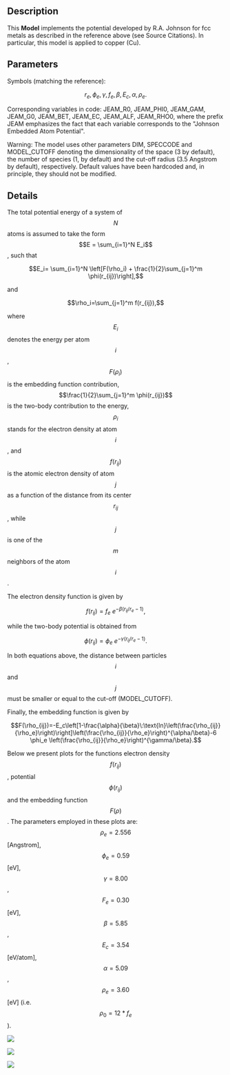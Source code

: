 ## Description
This **Model** implements the potential developed by R.A. Johnson for fcc metals as described in the reference above (see Source Citations). In particular, this model is applied to copper (Cu).

## Parameters
Symbols (matching the reference):

$$ r_{e}, \phi_e, \gamma, f_e, \beta, E_c, \alpha, \rho_e.$$

Corresponding variables in code:
JEAM\_R0, JEAM\_PHI0, JEAM\_GAM, JEAM\_G0, JEAM\_BET, JEAM\_EC, JEAM\_ALF, JEAM\_RHO0, 
where the prefix JEAM emphasizes the fact that each variable corresponds to the "Johnson Embedded Atom Potential".

Warning: The model uses other parameters DIM, SPECCODE and MODEL_CUTOFF denoting the dimensionality of the space (3 by default), the number of species (1, by default) and the cut-off radius (3.5 Angstrom by default), respectively. Default values have been hardcoded and, in principle, they should not be modified.

## Details

The total potential energy of a system of $$N$$ atoms is assumed to take the form $$E = \sum_{i=1}^N E_i$$, such that

$$E_i= \sum_{i=1}^N \left[F(\rho_i) + \frac{1}{2}\sum_{j=1}^m  \phi(r_{ij})\right],$$

and

$$\rho_i=\sum_{j=1}^m f(r_{ij}),$$

where $$E_i$$ denotes the energy per atom $$i$$, $$F(\rho_i)$$ is the embedding function contribution, $$\frac{1}{2}\sum_{j=1}^m  \phi(r_{ij})$$ is the two-body contribution to the energy, $$\rho_i$$ stands for the electron density at atom $$i$$, and $$f(r_{ij})$$ is the atomic electron density of atom $$j$$ as a function of the distance from its center $$r_{ij}$$, while $$j$$ is one of the $$m$$ neighbors of the atom $$i$$.

The electron density function is given by

$$f(r_{ij})=f_e\: e^{-\beta (r_{ij}/r_e-1)},$$

while the two-body potential is obtained from

$$\phi(r_{ij})= \phi_e\: e^{-\gamma(r_{ij}/r_e-1)}.$$

In both equations above, the distance between particles $$i$$ and $$j$$ must be smaller or equal to the cut-off (MODEL_CUTOFF). 

Finally, the embedding function is given by 

$$F(\rho_{ij})=-E_c\left[1-\frac{\alpha}{\beta}\:\text{ln}\left(\frac{\rho_{ij}}{\rho_e}\right)\right]\left(\frac{\rho_{ij}}{\rho_e}\right)^{\alpha/\beta}-6 \phi_e \left(\frac{\rho_{ij}}{\rho_e}\right)^{\gamma/\beta}.$$

Below we present plots for the functions electron density $$f(r_{ij})$$, potential $$\phi(r_{ij})$$ and the embedding function $$F(\rho)$$.  The parameters employed in these plots are:  $$\rho_e=2.556$$ [Angstrom], $$\phi_e =0.59$$ [eV], $$\gamma =8.00$$, $$F_e =0.30$$ [eV],
$$\beta =5.85$$, $$E_c=3.54$$ [eV/atom], $$\alpha =5.09$$, $$\rho_e =3.60$$ [eV] (i.e. $$\rho_0 =12*f_e$$).

![](/wimage/MO_887933271505_001/ibarr041/Electron_density_f_vs_radius)

![](/wimage/MO_887933271505_001/ibarr041/Potential_phi_vs_radius)

![](/wimage/MO_887933271505_001/ibarr041/Embedding_function_F_vs_radius)

